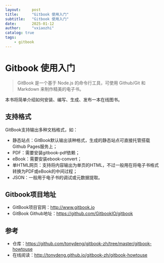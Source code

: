 ```yaml
---
layout:     post
title:      "Gitbook 使用入门"
subtitle:   "Gitbook 使用入门"
date:       2025-01-12
author:     "vxiaozhi"
catalog: true
tags:
    - gitbook
---
```


# Gitbook 使用入门


> GitBook 是一个基于 Node.js 的命令行工具，可使用 Github/Git 和 Markdown 来制作精美的电子书。

本书将简单介绍如何安装、编写、生成、发布一本在线图书。

## 支持格式

GitBook支持输出多种文档格式，如：

- 静态站点：GitBook默认输出该种格式，生成的静态站点可直接托管搭载Github Pages服务上；
- PDF：需要安装gitbook-pdf依赖；
- eBook：需要安装ebook-convert；
- 单HTML网页：支持将内容输出为单页的HTML，不过一般用在将电子书格式转换为PDF或eBook的中间过程；
- JSON：一般用于电子书的调试或元数据提取。

## Gitbook项目地址

- GitBook项目官网：<http://www.gitbook.io>
- GitBook Github地址：<https://github.com/GitbookIO/gitbook>

## 参考

- 仓库：https://github.com/tonydeng/gitbook-zh/tree/master/gitbook-howtouse
- 在线阅读：http://tonydeng.github.io/gitbook-zh/gitbook-howtouse
